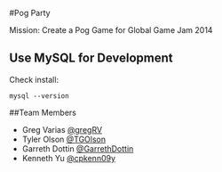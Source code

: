 #Pog Party

Mission: Create a Pog Game for Global Game Jam 2014

## Use MySQL for Development

Check install:

```
mysql --version
```



##Team Members
* Greg Varias [@gregRV](https://github.com/gregRV)
* Tyler Olson [@TGOlson](https://github.com/TGOlson)
* Garreth Dottin [@GarrethDottin](https://github.com/GarrethDottin)
* Kenneth Yu [@cpkenn09y](https://github.com/cpkenn09y)
